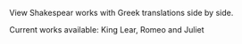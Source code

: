 View Shakespear works with Greek translations side by side.

Current works available: King Lear, Romeo and Juliet
